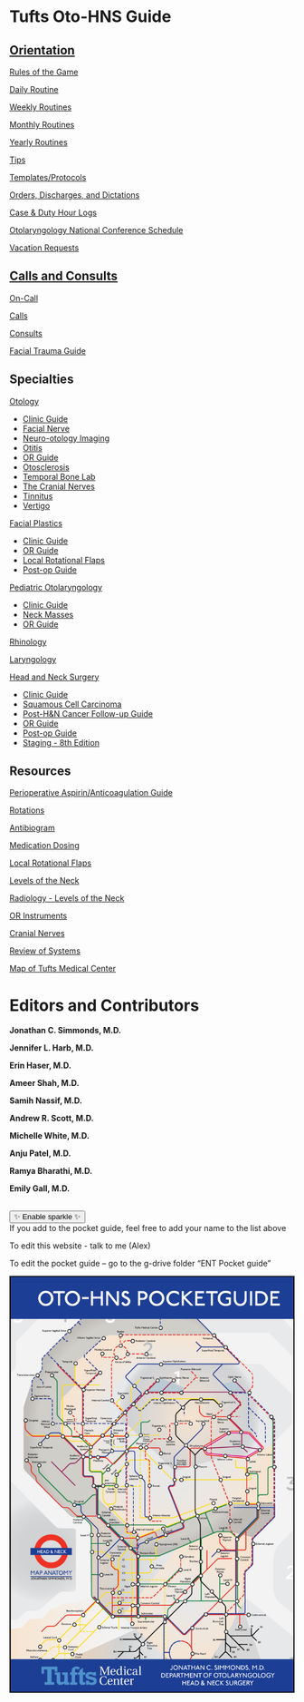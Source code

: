 # Tufts Oto-HNS Guide

## [Orientation](orientation/index.html)

[Rules of the Game](orientation/rules-of-the-game.html)

[Daily Routine](orientation/daily-routine.html)

[Weekly Routines](orientation/weekly-routines.html)

[Monthly Routines](orientation/monthly-routines.html)

[Yearly Routines](orientation/yearly-routines.html)

[Tips](orientation/tips.html)

[Templates/Protocols](orientation/templates-protocols.html)

[Orders, Discharges, and Dictations](orientation/orders-discharges-and-dictations.html)

[Case & Duty Hour Logs](orientation/case-duty-hour-logs.html)

[Otolaryngology National Conference Schedule](orientation/otolaryngology-national-conference-schedule.html)

[Vacation Requests](orientation/vacation-requests.html)

## [Calls and Consults](on-call/index.html)

[On-Call](on-call/index.html)

[Calls](on-call/calls.html)

[Consults](on-call/consults.html)

[Facial Trauma Guide](on-call/facial-trauma-guide.html)

## Specialties

[Otology](specialties/otology/index.html)

- [Clinic Guide](specialties/otology/clinic-guide.html)
- [Facial Nerve](specialties/otology/facial-nerve.html)
- [Neuro-otology Imaging](specialties/otology/neuro-otology-imaging.html)
- [Otitis](specialties/otology/otitis.html)
- [OR Guide](specialties/otology/or-guide.html)
- [Otosclerosis](specialties/otology/otosclerosis.html)
- [Temporal Bone Lab](specialties/otology/temporal-bone-lab.html)
- [The Cranial Nerves](specialties/otology/the-cranial-nerves.html)
- [Tinnitus](specialties/otology/tinnitus.html)
- [Vertigo](specialties/otology/vertigo.html)

[Facial Plastics](specialties/facial-plastics/index.html)

- [Clinic Guide](specialties/facial-plastics/facial-plastics-clinic.html)
- [OR Guide](specialties/facial-plastics/facial-plastics-OR.html)
- [Local Rotational Flaps](specialties/facial-plastics/facial-plastics-local-rotational-flaps.html)
- [Post-op Guide](specialties/facial-plastics/facial-plastics-postop.html)

[Pediatric Otolaryngology](specialties/pediatric-otolaryngology/index.html)

- [Clinic Guide](specialties/pediatric-otolaryngology/clinic-guide.html)
- [Neck Masses](specialties/pediatric-otolaryngology/neck-masses.html)
- [OR Guide](specialties/pediatric-otolaryngology/or-guide.html)

[Rhinology](specialties/rhinology/rhinology.html)

[Laryngology](specialties/laryngology/laryngology.html)

[Head and Neck Surgery](specialties/head-and-neck-surgery/head-and-neck-surgery/index.html)

- [Clinic Guide](specialties/head-and-neck-surgery/head-and-neck-surgery/clinic-guide.html)
- [Squamous Cell Carcinoma](specialties/head-and-neck-surgery/head-and-neck-surgery/squamous-cell-carcinoma.html)
- [Post-H&N Cancer Follow-up Guide](specialties/head-and-neck-surgery/head-and-neck-surgery/follow-up-guide.html)
- [OR Guide](specialties/head-and-neck-surgery/head-and-neck-surgery/or-guide.html)
- [Post-op Guide](specialties/head-and-neck-surgery/head-and-neck-surgery/post-op-guide.html)
- [Staging - 8th Edition](specialties/head-and-neck-surgery/head-and-neck-surgery/staging-8th-edition.html)

## Resources

[Perioperative Aspirin/Anticoagulation Guide](resources/perioperative-aspirin-anticoagulation-guide.html)

[Rotations](resources/rotations.html)

[Antibiogram](resources/antibiogram.html)

[Medication Dosing](resources/medications.html)

[Local Rotational Flaps](resources/local-rotational-flaps.html)

[Levels of the Neck](resources/levels-of-the-neck.html)

[Radiology - Levels of the Neck](resources/radiology-levels-of-the-neck.html)

[OR Instruments](resources/or-instruments.html)

[Cranial Nerves](resources/cranial-nerves.html)

[Review of Systems](resources/review-of-systems.html)

[Map of Tufts Medical Center](resources/map-of-tufts-medical-center.html)

<!-- markdownlint-disable-next-line MD025 -->

# Editors and Contributors

<!-- markdownlint-disable MD033 -->
<div id="contributors">
<p><b>Jonathan C. Simmonds, M.D.</b></p>
<p><b>Jennifer L. Harb, M.D.</b></p>
<p><b>Erin Haser, M.D.</b></p>
<p><b>Ameer Shah, M.D.</b></p>
<p><b>Samih Nassif, M.D.</b></p>
<p><b>Andrew R. Scott, M.D.</b></p>
<p><b>Michelle White, M.D.</b></p>
<p><b>Anju Patel, M.D.</b></p>
<p><b>Ramya Bharathi, M.D.</b></p>
<p><b>Emily Gall, M.D.</b></p>
 
</div>
 </br>
<button id="sparkle-toggle">✨ Enable sparkle ✨</button>
<!-- markdownlint-enable MD033 -->
 </br>
If you add to the pocket guide, feel free to add your name to the list above

To edit this website - talk to me (Alex)

To edit the pocket guide – go to the g-drive folder “ENT Pocket guide”

![Tufts Oto-HNS Pocket Guide](media/image1.png "right-50")
